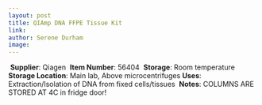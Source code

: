 ```yaml
---
layout: post 
title: QIAmp DNA FFPE Tissue Kit
link: 
author: Serene Durham
image: 
---
```

​
**Supplier**: Qiagen
​
**Item Number**: 56404
​
**Storage**: Room temperature
​
**Storage Location**: Main lab, Above microcentrifuges
​
**Uses**: Extraction/Isolation of DNA from fixed cells/tissues
​
**Notes**: COLUMNS ARE STORED AT 4C in fridge door! 